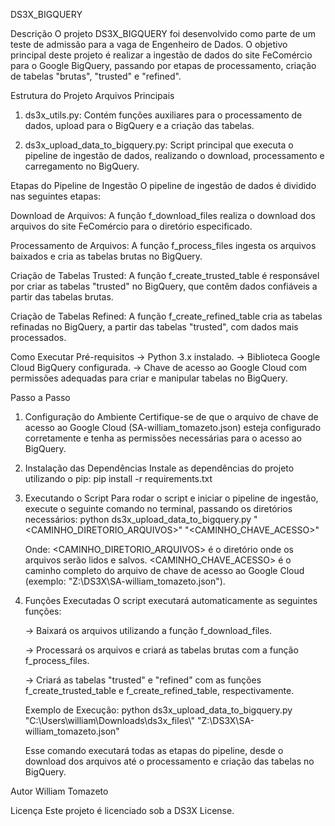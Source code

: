 DS3X_BIGQUERY


Descrição
O projeto DS3X_BIGQUERY foi desenvolvido como parte de um teste de admissão para a vaga de Engenheiro de Dados. O objetivo principal deste projeto é realizar a ingestão de dados do site FeComércio para o Google BigQuery, passando por etapas de processamento, criação de tabelas "brutas", "trusted" e "refined".


Estrutura do Projeto
Arquivos Principais
1. ds3x_utils.py: Contém funções auxiliares para o processamento de dados, upload para o BigQuery e a criação das tabelas.

2. ds3x_upload_data_to_bigquery.py: Script principal que executa o pipeline de ingestão de dados, realizando o download, processamento e carregamento no BigQuery.


Etapas do Pipeline de Ingestão
O pipeline de ingestão de dados é dividido nas seguintes etapas:

Download de Arquivos:
A função f_download_files realiza o download dos arquivos do site FeComércio para o diretório especificado.

Processamento de Arquivos:
A função f_process_files ingesta os arquivos baixados e cria as tabelas brutas no BigQuery.

Criação de Tabelas Trusted:
A função f_create_trusted_table é responsável por criar as tabelas "trusted" no BigQuery, que contêm dados confiáveis a partir das tabelas brutas.

Criação de Tabelas Refined:
A função f_create_refined_table cria as tabelas refinadas no BigQuery, a partir das tabelas "trusted", com dados mais processados.


Como Executar
Pré-requisitos
-> Python 3.x instalado.
-> Biblioteca Google Cloud BigQuery configurada.
-> Chave de acesso ao Google Cloud com permissões adequadas para criar e manipular tabelas no BigQuery.


Passo a Passo
1. Configuração do Ambiente
   Certifique-se de que o arquivo de chave de acesso ao Google Cloud (SA-william_tomazeto.json) esteja configurado corretamente e tenha as permissões necessárias para o acesso ao BigQuery.

2. Instalação das Dependências
   Instale as dependências do projeto utilizando o pip:
   pip install -r requirements.txt

3. Executando o Script
   Para rodar o script e iniciar o pipeline de ingestão, execute o seguinte comando no terminal, passando os diretórios necessários:
   python ds3x_upload_data_to_bigquery.py "<CAMINHO_DIRETORIO_ARQUIVOS>" "<CAMINHO_CHAVE_ACESSO>"

   Onde:
   <CAMINHO_DIRETORIO_ARQUIVOS> é o diretório onde os arquivos serão lidos e salvos.
   <CAMINHO_CHAVE_ACESSO> é o caminho completo do arquivo de chave de acesso ao Google Cloud (exemplo: "Z:\\DS3X\\SA-william_tomazeto.json").

4. Funções Executadas
   O script executará automaticamente as seguintes funções:

   -> Baixará os arquivos utilizando a função f_download_files.

   -> Processará os arquivos e criará as tabelas brutas com a função f_process_files.

   -> Criará as tabelas "trusted" e "refined" com as funções f_create_trusted_table e f_create_refined_table, respectivamente.

   Exemplo de Execução:
   python ds3x_upload_data_to_bigquery.py "C:\\Users\\william\\Downloads\\ds3x_files\\" "Z:\\DS3X\\SA-william_tomazeto.json"
   
   Esse comando executará todas as etapas do pipeline, desde o download dos arquivos até o processamento e criação das tabelas no BigQuery.

Autor
William Tomazeto

Licença
Este projeto é licenciado sob a DS3X License.

